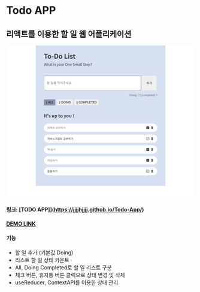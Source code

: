 # Todo APP

## 리액트를 이용한 할 일 웹 어플리케이션

![메인](./img/todo.png)

#### 링크: [TODO APP]](https://jjjjhjjjj.github.io/Todo-App/)

#### [DEMO LINK](https://michelle-todo.herokuapp.com/)

#### 기능

- 할 일 추가 (기본값 Doing)
- 리스트 할 일 상태 카운트
- All, Doing Completed로 할 일 리스트 구분
- 체크 버튼, 휴지통 버튼 클릭으로 상태 변경 및 삭제
- useReducer, ContextAPI를 이용한 상태 관리
